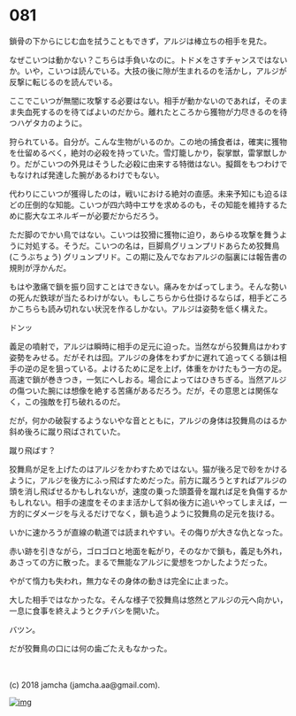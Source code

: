# 081

鎖骨の下からにじむ血を拭うこともできず，アルジは棒立ちの相手を見た。  

なぜこいつは動かない？こちらは手負いなのに。トドメをさすチャンスではないか。いや，こいつは読んでいる。大技の後に隙が生まれるのを活かし，アルジが反撃に転じるのを読んでいる。  

ここでこいつが無闇に攻撃する必要はない。相手が動かないのであれば，そのまま失血死するのを待てばよいのだから。離れたところから獲物が力尽きるのを待つハゲタカのように。  

狩られている。自分が。こんな生物がいるのか。この地の捕食者は，確実に獲物を仕留めるべく，絶対の必殺を持っていた。雪灯籠しかり，裂掌獣，雷掌獣しかり。だがこいつの外見はそうした必殺に由来する特徴はない。擬餌をもつわけでもなければ発達した腕があるわけでもない。  

代わりにこいつが獲得したのは，戦いにおける絶対の直感。未来予知にも迫るほどの圧倒的な知能。こいつが四六時中エサを求めるのも，その知能を維持するために膨大なエネルギーが必要だからだろう。  

ただ脚のでかい鳥ではない。こいつは狡猾に獲物に迫り，あらゆる攻撃を舞うように対処する。そうだ。こいつの名は，巨脚鳥グリュンプリドあらため狡舞鳥 (こうぶちょう) グリュンプリド。この期に及んでなおアルジの脳裏には報告書の規則が浮かんだ。  

もはや激痛で鎖を振り回すことはできない。痛みをかばってしまう。そんな勢いの死んだ鉄球が当たるわけがない。もしこちらから仕掛けるならば，相手どころかこちらも読み切れない状況を作るしかない。アルジは姿勢を低く構えた。  

ドンッ  

義足の噴射で，アルジは瞬時に相手の足元に迫った。当然ながら狡舞鳥はかわす姿勢をみせる。だがそれは囮。アルジの身体をわずかに遅れて追ってくる鎖は相手の逆の足を狙っている。よけるために足を上げ，体重をかけたもう一方の足。高速で鎖が巻きつき，一気にへしおる。場合によってはひきちぎる。当然アルジの傷ついた腕には想像を絶する苦痛があるだろう。だが，その意思とは関係なく，この強敵を打ち破れるのだ。  

だが，何かの破裂するようないやな音とともに，アルジの身体は狡舞鳥のはるか斜め後ろに蹴り飛ばされていた。  

蹴り飛ばす？  

狡舞鳥が足を上げたのはアルジをかわすためではない。猫が後ろ足で砂をかけるように，アルジを後方にふっ飛ばすためだった。前方に蹴ろうとすればアルジの頭を消し飛ばせるかもしれないが，速度の乗った頭蓋骨を蹴れば足を負傷するかもしれない。相手の速度をそのまま活かして斜め後方に追いやってしまえば，一方的にダメージを与えるだけでなく，鎖も追うように狡舞鳥の足元を抜ける。  

いかに速かろうが直線の軌道では読まれやすい。その侮りが大きな仇となった。  

赤い跡を引きながら，ゴロゴロと地面を転がり，そのなかで鎖も，義足も外れ，あさっての方に散った。まるで無能なアルジに愛想をつかしたようだった。  

やがて惰力も失われ，無力なその身体の動きは完全に止まった。  

大した相手ではなかったな。そんな様子で狡舞鳥は悠然とアルジの元へ向かい，一息に食事を終えようとクチバシを開いた。  

バツン。  

だが狡舞鳥の口には何の歯ごたえもなかった。  

<br>  
<br>  
(c) 2018 jamcha (jamcha.aa@gmail.com).  

[![img](http://i.creativecommons.org/l/by-nc-sa/4.0/88x31.png)](http://creativecommons.org/licenses/by-nc-sa/4.0/deed)